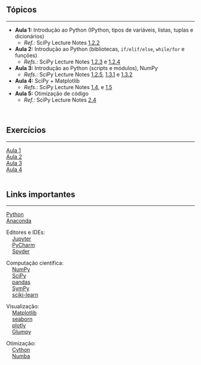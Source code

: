 ## Tópicos
---

- **Aula 1:** Introdução ao Python (IPython, tipos de variáveis, listas, tuplas e dicionários)  
    - _Ref.:_ SciPy Lecture Notes [1.2.2](http://www.scipy-lectures.org/intro/language/basic_types.html)  
- **Aula 2:** Introdução ao Python (bibliotecas, `if/elif/else`, `while/for` e funções)  
    - _Refs.:_ SciPy Lecture Notes [1.2.3](http://www.scipy-lectures.org/intro/language/control_flow.html) e [1.2.4](http://www.scipy-lectures.org/intro/language/functions.html)  
- **Aula 3:** Introdução ao Python (scripts e módulos), NumPy  
    - _Refs.:_ SciPy Lecture Notes [1.2.5](http://www.scipy-lectures.org/intro/language/reusing_code.html), [1.3.1](http://www.scipy-lectures.org/intro/numpy/array_object.html) e [1.3.2](http://www.scipy-lectures.org/intro/numpy/operations.html)  
- **Aula 4:** SciPy + Matplotlib  
    - _Refs.:_ SciPy Lecture Notes [1.4](http://www.scipy-lectures.org/intro/matplotlib/index.html), e [1.5](http://www.scipy-lectures.org/intro/scipy.html)  
- **Aula 5:** Otimização de código  
    - _Ref.:_ SciPy Lecture Notes [2.4](http://www.scipy-lectures.org/advanced/optimizing/index.html)  
<br>

## Exercícios
---

[Aula 1](exercicios/Exercicios-aula-1)  
[Aula 2](exercicios/Exercicios-aula-2)  
[Aula 3](exercicios/Exercicios-aula-3)  
[Aula 4](exercicios/Exercicios-aula-4)  
<br>

## Links importantes
---

<a href="https://www.python.org/" target="_blank">Python</a>  
<a href="https://www.anaconda.com/" target="_blank">Anaconda</a>  

Editores e IDEs:  
  &nbsp;&nbsp;&nbsp;&nbsp;<a href="http://jupyter.org" target="_blank">Jupyter</a>  
  &nbsp;&nbsp;&nbsp;&nbsp;<a href="https://www.jetbrains.com/pycharm" target="_blank">PyCharm</a>  
  &nbsp;&nbsp;&nbsp;&nbsp;<a href="https://pythonhosted.org/spyder" target="_blank">Spyder</a>  

Computação científica:  
  &nbsp;&nbsp;&nbsp;&nbsp;<a href="http://www.numpy.org" target="_blank">NumPy</a>  
  &nbsp;&nbsp;&nbsp;&nbsp;<a href="https://www.scipy.org" target="_blank">SciPy</a>  
  &nbsp;&nbsp;&nbsp;&nbsp;<a href="https://pandas.pydata.org" target="_blank">pandas</a>  
  &nbsp;&nbsp;&nbsp;&nbsp;<a href="http://www.sympy.org" target="_blank">SymPy</a>  
  &nbsp;&nbsp;&nbsp;&nbsp;<a href="http://scikit-learn.org" target="_blank">sciki-learn</a>  

Visualização:  
  &nbsp;&nbsp;&nbsp;&nbsp;<a href="http://matplotlib.org" target="_blank">Matplotlib</a>  
  &nbsp;&nbsp;&nbsp;&nbsp;<a href="https://seaborn.pydata.org" target="_blank">seaborn</a>  
  &nbsp;&nbsp;&nbsp;&nbsp;<a href="https://plot.ly" target="_blank">plotly</a>  
  &nbsp;&nbsp;&nbsp;&nbsp;<a href="https://glumpy.github.io" target="_blank">Glumpy</a>  

Otimização:  
  &nbsp;&nbsp;&nbsp;&nbsp;<a href="http://cython.org" target="_blank">Cython</a>  
  &nbsp;&nbsp;&nbsp;&nbsp;<a href="https://numba.pydata.org" target="_blank">Numba</a>  
